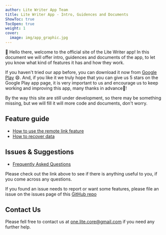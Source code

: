 ```yaml
---
author: Lite Writer App Team
title: Lite Writer App - Intro, Guidences and Documents
ShowToc: true
TocOpen: true
weight: 1
cover:
  image: img/app_graphic.jpg
---
```


👋 Hello there, welcome to the official site of the Lite Writer app! In this document we will offer intro, guidences and documents of the app, to let you know what kind of features it has and how they work.

If you haven't tried our app before, you can download it now from [Google Play](https://play.google.com/store/apps/details?id=core.writer) 😄. And, if you like it we truly hope that you can give us 5 stars on the Google Play app page, it is very important to us and encourage us to keep working and improving this app, many thanks in advance🤣!

By the way this site are still under development, so there may be something missing, but we will fill it will more code and documents, don't worry.

## Feature guide

- [How to use the remote link feature](help/how-to-use-the-remote-link-feature)
- [How to recover data](help/how-to-recover-data)

## Issues & Suggestions

- [Frequently Asked Questions](help/faqs)

Please check out the link above to see if there is anything useful to you, if you come across any questions.

If you found an issue needs to report or want some features, please file an issue on the issues page of this [GitHub repo](https://github.com/OneLiteCore/LiteWriter/issues)

## Contact Us

Please fell free to contact us at one.lite.core@gmail.com if you need any further help.